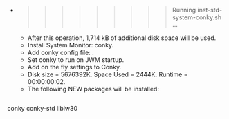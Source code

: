 * >>>>>>>>> Running inst-std-system-conky.sh ...
  * After this operation, 1,714 kB of additional disk space will be used.
  * Install System Monitor: conky.
  * Add conky config file: .
  * Set conky to run on JWM startup.
  * Add on the fly settings to Conky.
  * Disk size = 5676392K. Space Used = 2444K. Runtime = 00:00:00:02.
  * The following NEW packages will be installed:
  ```bash
conky conky-std libiw30
  ```
